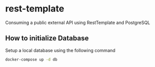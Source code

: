 # rest-template
Consuming a public external API using RestTemplate and PostgreSQL

## How to initialize Database
Setup a local database using the following command

```bash
docker-compose up -d db
```


